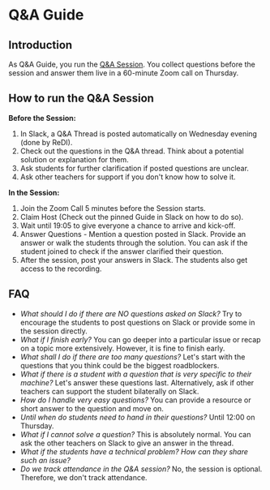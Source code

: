 # Q&A Guide

## Introduction
As Q&A Guide, you run the [Q&A Session](https://github.com/ReDI-School/ux_ui_bootcamp/blob/main/volunteers/qa_session.md). You collect questions before the session and answer them live in a 60-minute Zoom call on Thursday.

## How to run the Q&A Session

**Before the Session:**
1. In Slack, a Q&A Thread is posted automatically on Wednesday evening (done by ReDI).
2. Check out the questions in the Q&A thread. Think about a potential solution or explanation for them.
3. Ask students for further clarification if posted questions are unclear.
4. Ask other teachers for support if you don't know how to solve it. 

**In the Session:**
1. Join the Zoom Call 5 minutes before the Session starts. 
2. Claim Host (Check out the pinned Guide in Slack on how to do so).
3. Wait until 19:05 to give everyone a chance to arrive and kick-off.
4. Answer Questions - Mention a question posted in Slack. Provide an answer or walk the students through the solution. You can ask if the student joined to check if the answer clarified their question.
5. After the session, post your answers in Slack. The students also get access to the recording.


## FAQ
- _What should I do if there are NO questions asked on Slack?_ Try to encourage the students to post questions on Slack or provide some in the session directly.
- _What if I finish early?_ You can go deeper into a particular issue or recap on a topic more extensively. However, it is fine to finish early.
- _What shall I do if there are too many questions?_ Let's start with the questions that you think could be the biggest roadblockers.
- _What if there is a student with a question that is very specific to their machine?_ Let's answer these questions last. Alternatively, ask if other teachers can support the student bilaterally on Slack. 
- _How do I handle very easy questions?_ You can provide a resource or short answer to the question and move on. 
- _Until when do students need to hand in their questions?_ Until 12:00 on Thursday. 
- _What if I cannot solve a question?_ This is absolutely normal. You can ask the other teachers on Slack to give an answer in the thread. 
- _What if the students have a technical problem? How can they share such an issue?_
- _Do we track attendance in the Q&A session?_ No, the session is optional. Therefore, we don't track attendance. 
